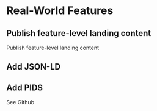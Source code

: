 # Real-World Features



## Publish feature-level landing content

Publish feature-level landing content

## Add JSON-LD


## Add PIDS
See Github
